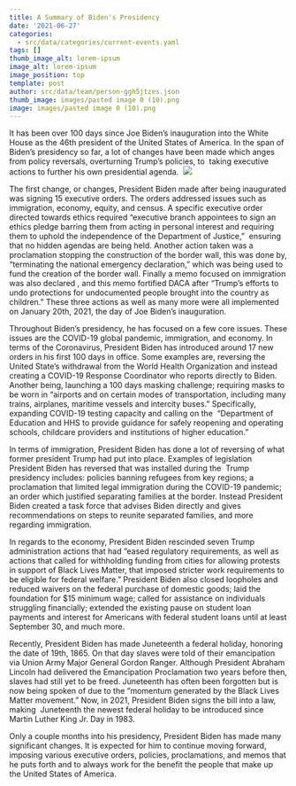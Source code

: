 ```yaml
---
title: A Summary of Biden's Presidency
date: '2021-06-27'
categories:
  - src/data/categories/current-events.yaml
tags: []
thumb_image_alt: lorem-ipsum
image_alt: lorem-ipsum
image_position: top
template: post
author: src/data/team/person-ggh5jtzes.json
thumb_image: images/pasted image 0 (10).png
image: images/pasted image 0 (10).png
---
```

It has been over 100 days since Joe Biden’s inauguration into the White House as the 46th president of the United States of America. In the span of Biden’s presidency so far, a lot of changes have been made which anges from policy reversals, overturning Trump’s policies, to  taking executive actions to further his own presidential agenda. 
![](https://lh5.googleusercontent.com/Qggii2BrOFZDSonC2E1W5I7rC348zPHPrPJVADx2vSwS2jNHpSKfj17LJoYHklb3oCa3l0OS4b4QfDg3XUdXLhSyqHWUqzDt5njwOZFgiYW3Wz3d-a8Dnc8apxBMkjaH_zSNigQT)

The first change, or changes, President Biden made after being inaugurated was signing 15 executive orders. The orders addressed issues such as immigration, economy, equity, and census. A specific executive order directed towards ethics required “executive branch appointees to sign an ethics pledge barring them from acting in personal interest and requiring them to uphold the independence of the Department of Justice,”  ensuring that no hidden agendas are being held. Another action taken was a proclamation stopping the construction of the border wall, this was done by, “terminating the national emergency declaration,” which was being used to fund the creation of the border wall. Finally a memo focused on immigration was also declared , and this memo fortified DACA after “Trump’s efforts to undo protections for undocumented people brought into the country as children.” These three actions as well as many more were all implemented on January 20th, 2021, the day of Joe Biden’s inauguration. 

Throughout Biden’s presidency, he has focused on a few core issues. These issues are the COVID-19 global pandemic, immigration, and economy. In terms of the Coronavirus, President Biden has introduced around 17 new orders in his first 100 days in office. Some examples are, reversing the United State’s withdrawal from the World Health Organization and instead creating a COVID-19 Response Coordinator who reports directly to Biden. Another being, launching a 100 days masking challenge; requiring masks to be worn in “airports and on certain modes of transportation, including many trains, airplanes, maritime vessels and intercity buses.” Specifically, expanding COVID-19 testing capacity and calling on the  “Department of Education and HHS to provide guidance for safely reopening and operating schools, childcare providers and institutions of higher education.”

In terms of immigration, President Biden has done a lot of reversing of what former president Trump had put into place. Examples of legislation President Biden has reversed that was installed during the  Trump presidency includes: policies banning refugees from key regions; a proclamation that limited legal immigration during the COVID-19 pandemic; an order which justified separating families at the border. Instead President Biden created a task force that advises Biden directly and gives recommendations on steps to reunite separated families, and more regarding immigration. 

In regards to the economy, President Biden rescinded seven Trump administration actions that had “eased regulatory requirements, as well as actions that called for withholding funding from cities for allowing protests in support of Black Lives Matter, that imposed stricter work requirements to be eligible for federal welfare.” President Biden also closed loopholes and reduced waivers on the federal purchase of domestic goods; laid the foundation for $15 minimum wage; called for assistance on individuals struggling financially; extended the existing pause on student loan payments and interest for Americans with federal student loans until at least September 30, and much more. 

Recently, President Biden has made Juneteenth a federal holiday, honoring the date of 19th, 1865. On that day slaves were told of their emancipation via Union Army Major General Gordon Ranger. Although President Abraham Lincoln had delivered the Emancipation Proclamation two years before then, slaves had still yet to be freed. Juneteenth has often been forgotten but is now being spoken of due to the “momentum generated by the Black Lives Matter movement.” Now, in 2021, President Biden signs the bill into a law, making  Juneteenth the newest federal holiday to be introduced since Martin Luther King Jr. Day in 1983.

Only a couple months into his presidency, President Biden has made many significant changes. It is expected for him to continue moving forward, imposing various executive orders, policies, proclamations, and memos that he puts forth and to always work for the benefit the people that make up  the United States of America. 
